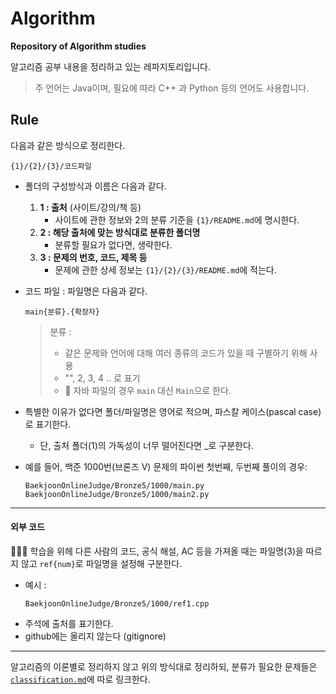 # Algorithm

**Repository of Algorithm studies**

알고리즘 공부 내용을 정리하고 있는 레파지토리입니다.

> 주 언어는 Java이며, 필요에 따라 C++ 과 Python 등의 언어도 사용합니다.

## Rule

다음과 같은 방식으로 정리한다.

```
{1}/{2}/{3}/코드파일
```

- 폴더의 구성방식과 이름은 다음과 같다.

  1. **1 : 출처** (사이트/강의/책 등)
     - 사이트에 관한 정보와 2의 분류 기준을 `{1}/README.md`에 명시한다.
  2. **2 : 해당 출처에 맞는 방식대로 분류한 폴더명**
     - 분류할 필요가 없다면, 생략한다.
  3. **3 : 문제의 번호, 코드, 제목 등**
     - 문제에 관한 상세 정보는 `{1}/{2}/{3}/README.md`에 적는다.

- 코드 파일 : 파일명은 다음과 같다.

  ```
  main{분류}.{확장자}
  ```

  > 분류 :
  >
  > - 같은 문제와 언어에 대해 여러 종류의 코드가 있을 때 구별하기 위해 사용
  > - "", 2, 3, 4 .. 로 표기
  > - 🙏 자바 파일의 경우 `main` 대신 `Main`으로 한다.

- 특별한 이유가 없다면 폴더/파일명은 영어로 적으며, 파스칼 케이스(pascal case)로 표기한다.

  - 단, 출처 폴더(1)의 가독성이 너무 떨어진다면 \_로 구분한다.

- 예를 들어, 백준 1000번(브론즈 V) 문제의 파이썬 첫번째, 두번째 풀이의 경우:

  ```
  BaekjoonOnlineJudge/Bronze5/1000/main.py
  BaekjoonOnlineJudge/Bronze5/1000/main2.py
  ```
  
  



----



#### 외부 코드

👩🏻‍💻 학습을 위헤 다른 사람의 코드, 공식 해설, AC 등을 가져올 때는 파일명(3)을 따르지 않고 `ref{num}`로 파일명을 설정해 구분한다.

- 예시 :
  ```
  BaekjoonOnlineJudge/Bronze5/1000/ref1.cpp
  ```
- 주석에 출처를 표기한다.
- github에는 올리지 않는다 (gitignore)

---

알고리즘의 이론별로 정리하지 않고 위의 방식대로 정리하되,
분류가 필요한 문제들은 [`classification.md`](./classification.md)에 따로 링크한다.

